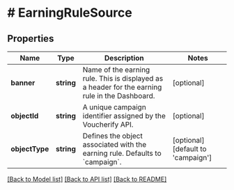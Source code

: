 # # EarningRuleSource

## Properties

Name | Type | Description | Notes
------------ | ------------- | ------------- | -------------
**banner** | **string** | Name of the earning rule. This is displayed as a header for the earning rule in the Dashboard. | [optional]
**objectId** | **string** | A unique campaign identifier assigned by the Voucherify API. | [optional]
**objectType** | **string** | Defines the object associated with the earning rule. Defaults to &#x60;campaign&#x60;. | [optional] [default to 'campaign']

[[Back to Model list]](../../README.md#models) [[Back to API list]](../../README.md#endpoints) [[Back to README]](../../README.md)
